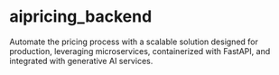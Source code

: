 # aipricing_backend
Automate the pricing process with a scalable solution designed for production, leveraging microservices, containerized with FastAPI, and integrated with generative AI services.

